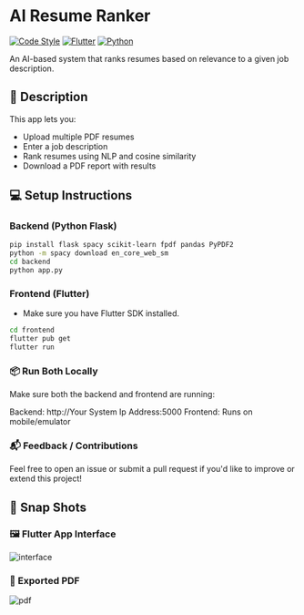 # AI Resume Ranker

[![Code Style](https://img.shields.io/badge/code%20style-black-000000.svg )](https://github.com/psf/black )
[![Flutter](https://img.shields.io/badge/Flutter-%2302569B.svg?style=for-the-badge&logo=flutter&logoColor=white )](https://flutter.dev/ )
[![Python](https://img.shields.io/badge/Python-3.10-blue.svg )](https://www.python.org/ )

An AI-based system that ranks resumes based on relevance to a given job description.

## 🧾 Description

This app lets you:
- Upload multiple PDF resumes
- Enter a job description
- Rank resumes using NLP and cosine similarity
- Download a PDF report with results

## 💻 Setup Instructions

### Backend (Python Flask)

```bash
pip install flask spacy scikit-learn fpdf pandas PyPDF2
python -m spacy download en_core_web_sm
cd backend
python app.py
```
### Frontend (Flutter)
- Make sure you have Flutter SDK installed. 
```bash
cd frontend
flutter pub get
flutter run
```
### 📦 Run Both Locally
Make sure both the backend and frontend are running:

Backend: http://Your System Ip Address:5000 
Frontend: Runs on mobile/emulator

### 📬 Feedback / Contributions
Feel free to open an issue or submit a pull request if you'd like to improve or extend this project!

## 📸 Snap Shots

### 🖼️ Flutter App Interface  
![interface](https://github.com/user-attachments/assets/679bbbe5-19bd-4ee5-ab5d-763cb3e75804)

### 🧾 Exported PDF  
![pdf](https://github.com/user-attachments/assets/02a03440-f6a9-485d-926a-138a515fd714)

